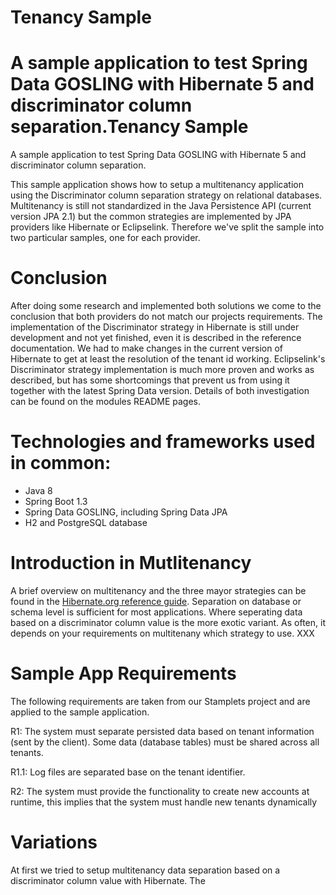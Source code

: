 Tenancy Sample
=====================

A sample application to test Spring Data GOSLING with Hibernate 5 and discriminator column separation.Tenancy Sample
=====================

A sample application to test Spring Data GOSLING with Hibernate 5 and discriminator column separation.

This sample application shows how to setup a multitenancy application using the Discriminator column separation strategy
on relational databases. Multitenancy is still not standardized in the Java Persistence API (current version JPA 2.1) but
the common strategies are implemented by JPA providers like Hibernate or Eclipselink. Therefore we've split the sample into
two particular samples, one for each provider.

# Conclusion
After doing some research and implemented both solutions we come to the conclusion that both providers do not match our
projects requirements. The implementation of the Discriminator strategy in Hibernate is still under development and not
yet finished, even it is described in the reference documentation. We had to make changes in the current version of
Hibernate to get at least the resolution of the tenant id working. Eclipselink's Discriminator strategy implementation
is much more proven and works as described, but has some shortcomings that prevent us from using it together with the
latest Spring Data version. Details of both investigation can be found on the modules README pages.

# Technologies and frameworks used in common:
- Java 8
- Spring Boot 1.3
- Spring Data GOSLING, including Spring Data JPA
- H2 and PostgreSQL database

# Introduction in Mutlitenancy
A brief overview on multitenancy and the three mayor strategies can be found in the [Hibernate.org reference guide](http://docs.jboss.org/hibernate/orm/5.0/userGuide/en-US/html_single/#d5e3197
). Separation
on database or schema level is sufficient for most applications. Where seperating data based on a discriminator column value is
the more exotic variant. As often, it depends on your requirements on multitenany which strategy to use. XXX

# Sample App Requirements
The following requirements are taken from our Stamplets project and are applied to the sample application.

R1: The system must separate persisted data based on tenant information (sent by the client). Some data (database tables)
must be shared across all tenants.

R1.1: Log files are separated base on the tenant identifier.

R2: The system must provide the functionality to create new accounts at runtime, this implies that the system must handle
new tenants dynamically

# Variations
At first we tried to setup multitenancy data separation based on a discriminator column value with Hibernate. The
